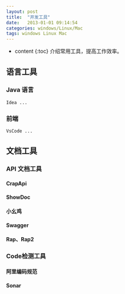 ```yaml
---
layout: post
title:  "开发工具"
date:   2013-01-01 09:14:54
categories: windows/Linux/Mac
tags: windows Linux Mac
---
```


* content
{:toc}
介绍常用工具，提高工作效率。

## 语言工具

### Java 语言

    Idea ...

### 前端

    VsCode ...

## 文档工具

### API 文档工具

#### CrapApi

#### ShowDoc

#### 小幺鸡

#### Swagger

#### Rap、Rap2

### Code检测工具

#### 阿里编码规范

#### Sonar

